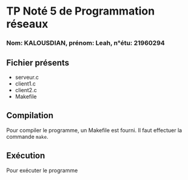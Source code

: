 # TP Noté 5 de Programmation réseaux

### Nom: KALOUSDIAN, prénom: Leah, n°étu: 21960294

## Fichier présents

- serveur.c
- client1.c
- client2.c
- Makefile

## Compilation

Pour compiler le programme, un Makefile est fourni. Il faut effectuer la commande ``make``.

## Exécution

Pour exécuter le programme